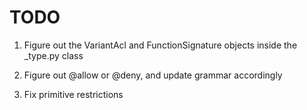 # TODO

1. Figure out the VariantAcl and FunctionSignature objects inside the _type.py class

2. Figure out @allow or @deny, and update grammar accordingly

3. Fix primitive restrictions
